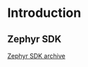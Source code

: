 # Introduction

## Zephyr SDK

[Zephyr SDK archive](https://nexus.zephyrproject.org/content/repositories/releases/org/zephyrproject/zephyr-sdk/)

